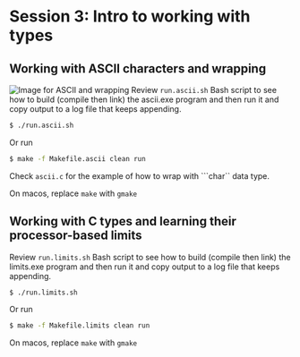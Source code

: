 # Session 3: Intro to working with types

## Working with ASCII characters and wrapping
![Image for ASCII and wrapping](https://raw.githubusercontent.com/robmarano/cs102_at_cooper/master/session_03/src/c_types/ctypes.png)
Review ```run.ascii.sh``` Bash script to see how to build (compile then link) the ascii.exe program and then run it and copy output to a log file that keeps appending.
```bash
$ ./run.ascii.sh
```
Or run
```bash
$ make -f Makefile.ascii clean run
```

Check ```ascii.c``` for the example of how to wrap with ```char`` data type.

On macos, replace ```make``` with ```gmake```

## Working with C types and learning their processor-based limits
Review ```run.limits.sh``` Bash script to see how to build (compile then link) the limits.exe program and then run it and copy output to a log file that keeps appending.
```bash
$ ./run.limits.sh
```
Or run
```bash
$ make -f Makefile.limits clean run
```
On macos, replace ```make``` with ```gmake```

